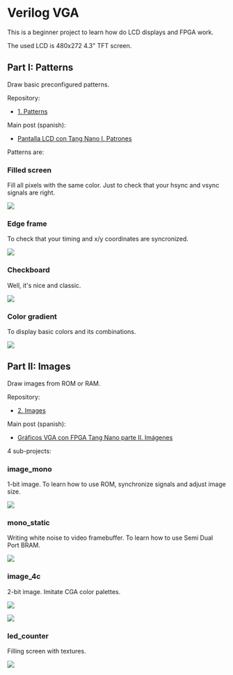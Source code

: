 # Verilog VGA

This is a beginner project to learn how do LCD displays and FPGA work.

The used LCD is 480x272 4.3" TFT screen.

## Part I: Patterns

Draw basic preconfigured patterns.

Repository:

- [1. Patterns](1-patterns)

Main post (spanish): 

- [Pantalla LCD con Tang Nano I. Patrones](https://www.electronicayciencia.com/2021/11/lcd_tang_nano_I_patrones.html)

Patterns are:

### Filled screen

Fill all pixels with the same color. Just to check that your hsync and vsync signals are right.

![](https://www.electronicayciencia.com/assets/2021/11/lcd_tang_nano_I_patrones/img/filled_hsync.jpg)

### Edge frame

To check that your timing and x/y coordinates are syncronized.

![](https://www.electronicayciencia.com/assets/2021/11/lcd_tang_nano_I_patrones/img/pat_edge.jpg)

### Checkboard

Well, it's nice and classic.

![](https://www.electronicayciencia.com/assets/2021/11/lcd_tang_nano_I_patrones/img/pat_checkboard.jpg)

### Color gradient

To display basic colors and its combinations.

![](https://www.electronicayciencia.com/assets/2021/11/lcd_tang_nano_I_patrones/img/pat_gradient.jpg)



## Part II: Images

Draw images from ROM or RAM.

Repository:

- [2. Images](1-image)

Main post (spanish): 

- [Gráficos VGA con FPGA Tang Nano parte II. Imágenes](https://www.electronicayciencia.com/2021/12/lcd_tang_nano_II_imagenes.html)

4 sub-projects:

### image_mono

1-bit image. To learn how to use ROM, synchronize signals and adjust image size.

![](https://www.electronicayciencia.com/assets/2021/12/lcd_tang_nano_II_imagenes//img/mono.jpg)

### mono_static

Writing white noise to video framebuffer. To learn how to use Semi Dual Port BRAM.

![](https://www.electronicayciencia.com/assets/2021/12/lcd_tang_nano_II_imagenes//img/static.gif)

### image_4c

2-bit image. Imitate CGA color palettes.

![](https://www.electronicayciencia.com/assets/2021/12/lcd_tang_nano_II_imagenes//img/4c_palette0.jpg)

![](https://www.electronicayciencia.com/assets/2021/12/lcd_tang_nano_II_imagenes//img/4c_palette1.jpg)

### led_counter

Filling screen with textures.

![](https://www.electronicayciencia.com/assets/2021/12/lcd_tang_nano_II_imagenes//img/led_counter.gif)


